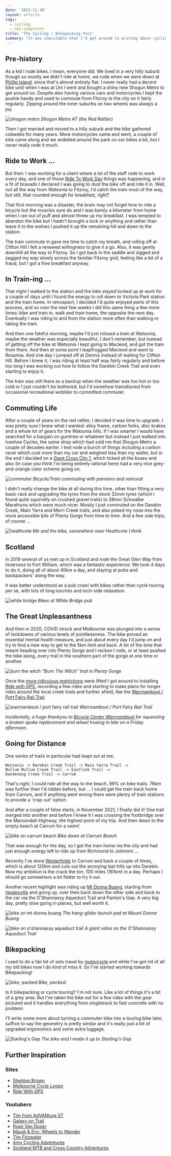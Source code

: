 ```yaml
---
date: '2023-11-10'
layout: article
tags:
  - cycling
  - not-computers
title: 'The Cycling / Bikepacking Post'
summary: "It was inevitable that I'd get around to writing about cycling / bikepacking eventually ..."
---
```


## Pre-history

As a kid I rode bikes.  I mean, everyone did.  We lived in a very hilly suburb
though so mostly we didn't ride at home, we rode when we were down at
[Phillip Island](https://www.visitphillipisland.com.au/),
since that's almost entirely flat.  I never really had a decent bike
until when I was at Uni I went and bought a shiny new Shogun Metro to
get around on. Despite also having various cars and motorcycles I kept the
pushie handy and used to commute from Fitzroy to the city on it fairly
regularly. Zipping around the inner suburbs on two wheels was always a joy.

![shogun metro](img/20201004_175948.jpg)
*Shogun Metro AT (the Red Rattler)*

Then I got married and moved to a hilly suburb and the bike gathered cobwebs
for many years.  More motorcycles came and went, a couple of kids came along
and we wobbled around the park on our bikes a bit, but I never really rode it
much.

## Ride to Work ...

But then: I was working for a client where a lot of the staff rode to work
every day, and one of those
[Ride To Work Day](https://bicyclenetwork.com.au/rides-and-events/ride2work/ride2work-day/)
things was happening, and in a fit of bravado I declared I was going to dust
the bike off and ride it in.  Well, not all the way from Watsonia to
Fitzroy, I'd catch the train most of the way, but still, that counted enough
for breakfast, right?

That first morning was a disaster, the brain may not forget how to ride a
bicycle but the muscles sure do and I was barely a kilometer from home when I
ran out of puff and almost threw up my breakfast. I was tempted to abandon the
bike but I hadn't brought a lock or anything and rather than leave it to the
wolves I pushed it up the remaining hill and down to the station.

The train commute in gave me time to catch my breath, and rolling off at
Clifton Hill I felt a renewed willingness to give it a go.  Also, it was gently
downhill all the way to Fitzroy.  So I got back in the saddle and zigged and
zagged my way slowly across the familiar Fitzroy grid, feeling like a bit of a
fraud, but I got a free breakfast anyway.

## In Train-ing ...

That night I walked to the station and the bike stayed locked up at work for a couple of days
until I found the energy to roll down to Victoria Park station and the train
home.  In retrospect, I decided I'd quite enjoyed *parts* of this process, and
so over the next few weeks I did this same thing a few more times: bike and
train in, walk and train home, the opposite the next day.  Eventually I was
riding to and from the station more often than walking or taking the tram.

And then one fateful morning, maybe I'd just missed a train at Watsonia, maybe
the weather was especially beautiful, I don't remember, but instead of getting
off the bike at Watsonia I kept going to Macleod, and got the train from there.
And then at some point I leapfrogged Macleod and went to Rosanna.  And one day
I jumped off at Dennis instead of waiting for Clifton Hill.  Before I knew it,
I was riding at least half way fairly regularly and before too long I was
working out how to follow the Darebin Creek Trail and even starting to enjoy
it.

The train was still there as a backup when the weather was too hot or too cold
or I just couldn't be bothered, but I'd somehow transitioned from occasional
recreational wobbler to committed commuter.

## Commuting Life

After a couple of years on the red rattler, I decided it was time to upgrade.  I was pretty 
sure I knew what I wanted: alloy frame, carbon forks, disc brakes and a whole lot of gears 
for the Watsonia hills.  If I was smarter I would have searched for a bargain on gumtree or
whatever but instead I just walked into Ivanhoe Cycles, the same shop which had sold me that
Shogun Metro a couple of decades earlier.  I test rode a bunch of things including a carbon
racer which cost more than my car and weighed less than my wallet, but in the end I decided
on a [Giant Cross City 1](https://www.giant-bicycles.com/au/cross-city-disc-1-2022),
which ticked all the boxes and also (in case you think I'm being
entirely rational here) had a very nice grey-and-orange color scheme going on.

![commuter](img/20191018_215627.jpg)
*Bicycle/Train commuting with panniers and raincoat*

I didn't really change the bike at all during this time, other than fitting a very
basic rack and upgrading the tyres from the stock 32mm tyres (which I found quite
squirrelly on crushed gravel trails) to 38mm Schwalbe Marathons
which were much nicer.  Mostly I just commuted on the Darebin Creek, Main Yarra and
Merri Creek trails, and also poked my nose into the more accessible bits of
Plenty Gorge from time to time.  And a few side trips, of course ...

![heathcote](img/20191026_104118.jpg)
*Me and the bike, somewhere near Heathcote I think*

## Scotland

In 2019 several of us met up in Scotland and rode the Great Glen Way from
Inverness to Fort William, which was a fantastic experience.  We took 4 days
to do it, doing all of about 40km a day, and staying at pubs and backpackers'
along the way.

It was better understood as a pub crawl with bikes rather than cycle touring
per se, with lots of long lunches and loch-side relaxation.

![white bridge](img/20190626_120957_1.jpg)
*Bikes at White Bridge pub*

## The Great Unpleasantness

And then in 2020, COVID struck and Melbourne was plunged into a series of lockdowns of
various levels of pointlessness.  The bike proved an essential mental health
measure, and just about every day I'd jump on and try to find a new way to get to
the 5km limit and back.  A lot of the time that meant heading over into 
Plenty Gorge and I reckon I rode, or at least pushed the bike along, every trail 
in the southern part of the gorge at one time or another.

![burn the witch](img/20210120_112148.jpg)
*"Burn The Witch" trail in Plenty Gorge*

Once the [more ridiculous restrictions](/art/qr-codes-advice/) were lifted
I got around to installing
[Ride with GPS](https://ridewithgps.com/), recording a few rides and starting
to make plans for longer rides around the local creek trails and further afield,
like the [Warrnambool / Port Fairy Rail Trail](https://www.portfairytowarrnamboolrailtrail.com.au/)

![warrnambool / port fairy rail trail](img/IMG_20220103_175224225.jpg)
*Warrnambool / Port Fairy Rail Trail*

*Incidentally, a huge thankyou to
[Bicycle Center Warrnambool](https://www.bicycle-centre.com.au/store_locations/Warrnambool-bike-shop)
for squeezing a broken spoke replacement and wheel trueing in late on
 a Friday afternoon.*

## Going for Distance

One series of trails in particular had leapt out at me: 

    Watsonia -> Darebin Creek Trail -> Main Yarra Trail ->
    Mullum Mullum Creek Trail -> Eastlink Trail ->
    Dandenong Creek Trail -> Carrum

That's right, I could ride all the way to the beach, 99% on bike trails.
76km was further than I'd ridden before, but ... I could get the train back
home from Carrum, and if anything went wrong there were plenty of train
stations to provide a 'crap out' option.

And after a couple of false starts, in November 2021, I finally did it!
One trail merged into another and before I knew it I was crossing the 
footbridge over the Maroondah Highway, the highest point of my trip.
And then down to the empty beach at Carrum for a swim!  

![bike on carrum beach](img/IMG_20211123_154135315.jpg)
*Bike down at Carrum Beach*

That was enough for the day, so I got the train home via the city
and had just enough energy left to ride up from Richmond to Jolimont ...

Recently I've done [Westerfolds](https://www.parks.vic.gov.au/places-to-see/parks/yarra-valley-parklands/attractions/westerfolds-park)
to Carrum and back a couple of times,
which is about 120km and cuts out the annoying last hills up into Darebin.
Now my ambition is the crack the ton, 100 miles (161km) in a day.
Perhaps I should go somewhere a lot flatter to try it out.

Another recent highlight was riding up
[Mt Donna Buang](https://theclimbingcyclist.com/climbs/yarra-ranges/mt-donna-buang/),
starting from [Healesville](https://www.visityarravalley.com.au/discover/yarra-valley/healesville)
and going up, over then back down the other side and
back to the car via the O'Shannassy Aqueduct Trail and Panton's Gap.
A very big day, pretty slow going in places, but well worth it.

![bike on mt donna buang](img/IMG_20230424_140849000_HDR.jpg)
*The hang-glider launch pad at Mount Donna Buang*

![bike on o'shannassy aqueduct trail](img/IMG_20230424_162449556_HDR.jpg)
*A giant valve on the O'Shannassy Aqueduct Trail*

## Bikepacking

I used to do a fair bit of solo travel by [motorcycle](https://moto.zoic.org/)
and while I've got rid of all my old bikes now I do kind of miss it.
So I've started working towards Bikepacking!

![bike, packed](img/IMG_20231021_132051991.jpg)
*Bike, packed.*

Is it bikepacking or cycle touring?  I'm not sure.  Like a lot of things
it's a bit of a grey area.  But I've taken the bike out for a few rides 
with the gear pictured and it handles everything from singletrack to 
fast concrete with no problem.

I'll write some more about turning a commuter bike into a touring bike
later, suffice to say the geometry is pretty similar and it's really
just a bit of upgraded ergonomics and some extra luggage.

![Starling's Gap](img/IMG_20231028_174555358_HDR.jpg)
*The bike and I made it up to Starling's Gap*

## Further Inspiration

### Sites

* [Sheldon Brown](https://www.sheldonbrown.com/)
* [Melbourne Cycle Loops](https://www.melbournecycleloops.com/)
* [Ride With GPS](https://ridewithgps.com/)

### Youtubers

* [Tim from AdVANture ST](https://www.youtube.com/@advanturest)
* [Galaxy on Trail](https://www.youtube.com/@galaxyontrail)
* [Ryan Van Duzer](https://www.youtube.com/@duzer)
* [Maudi & Eric: Wheels to Wander](https://www.youtube.com/@WheelstoWander)
* [Tim Fitzwater](https://www.youtube.com/@TimFitzwater)
* [Amy Cycling Adventures](https://www.youtube.com/@amy.cycling.adventures)
* [Scotland MTB and Cross Country Adventures](https://www.youtube.com/@scotlandmtbandcrosscountry8367)

